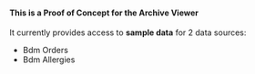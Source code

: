 #### This is a Proof of Concept for the Archive Viewer

It currently provides access to **sample data** for 2 data sources:
* Bdm Orders
* Bdm Allergies
